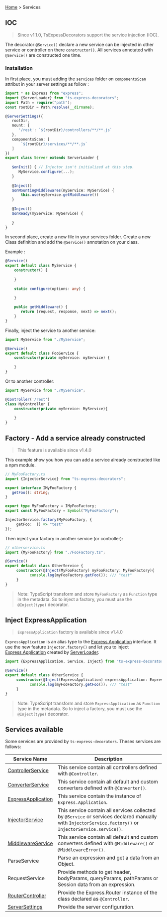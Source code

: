 [Home](https://github.com/Romakita/ts-express-decorators/wiki) > Services

## IOC

> Since v1.1.0, TsExpessDecorators support the service injection (IOC). 

The decorator `@Service()` declare a new service can be injected in other service or controller on there `constructor()`.
All services annotated with `@Service()` are constructed one time.

### Installation

In first place, you must adding the `services` folder on `componentsScan` attribut in your server settings as follow :
 
```typescript
import * as Express from "express";
import {ServerLoader} from "ts-express-decorators";
import Path = require("path");
const rootDir = Path.resolve(__dirname);

@ServerSettings({
   rootDir,
   mount: {
      '/rest': `${rootDir}/controllers/**/**.js`
   },
   componentsScan: [
       `${rootDir}/services/**/**.js`
   ]
})
export class Server extends ServerLoader {
   
   $onInit() { // Injector isn't initialized at this step.
      MyService.configure(...);
   }
   
   @Inject()
   $onMountingMiddlewares(myService: MyService) {
       this.use(myService.getMiddleware())
   }
   
   @Inject()
   $onReady(myService: MyService) {
       
   }
}       
```
In second place, create a new file in your services folder. Create a new Class definition and add the `@Service()` annotation on your class.

Example :
```typescript
@Service()
export default class MyService {
    constructor() {
    
    }
    
    static configure(options: any) {
       
    }

    public getMiddleware() {
       return (request, response, next) => next();    
    }
}
```

Finally, inject the service to another service:
```typescript
import MyService from "./MyService";

@Service()
export default class FooService {
    constructor(private myService: myService) {
    
    }
}
```
Or to another controller: 

```typescript
import MyService from "./MyService";

@Controller('/rest') 
class MyController {
    constructor(private myService: MyService){
    
    }
}  
```

## Factory - Add a service already constructed 
> This feature is available since v1.4.0

This example show you how you can add a service already constructed like a npm module.

```typescript
// MyFooFactory.ts
import {InjectorService} from "ts-express-decorators";

export interface IMyFooFactory {
   getFoo(): string;
}

export type MyFooFactory = IMyFooFactory;
export const MyFooFactory = Symbol("MyFooFactory");

InjectorService.factory(MyFooFactory, {
     getFoo:  () => "test"
});
```
Then inject your factory in another service (or controller):
```typescript
// otherservice.ts
import {MyFooFactory} from "./FooFactory.ts";

@Service()
export default class OtherService {
     constructor(@Inject(MyFooFactory) myFooFactory: MyFooFactory){
           console.log(myFooFactory.getFoo()); /// "test"
     }
}
```
> Note: TypeScript transform and store `MyFooFactory` as `Function` type in the metadata. So to inject a factory, you must use the `@Inject(type)` decorator.

## Inject ExpressApplication
> `ExpressApplication` factory is available since v1.4.0

`ExpressApplication` is an alias type to the [Express.Application](http://expressjs.com/fr/4x/api.html#app) interface. It use the new feature `Injector.factory()` and let you to inject [Express.Application](http://expressjs.com/fr/4x/api.html#app) created by [ServerLoader](https://github.com/Romakita/ts-express-decorators/wiki/Class:-ServerLoader).

```typescript
import {ExpressApplication, Service, Inject} from "ts-express-decorators";

@Service()
export default class OtherService {
     constructor(@Inject(ExpressApplication) expressApplication: ExpressApplication){
           console.log(myFooFactory.getFoo()); /// "test"
     }
}
```
> Note: TypeScript transform and store `ExpressApplication` as `Function` type in the metadata. So to inject a factory, you must use the `@Inject(type)` decorator.

## Services available

Some services are provided by `ts-express-decorators`. Theses services are follows:

Service Name | Description
--- | ---
[ControllerService](https://github.com/Romakita/ts-express-decorators/wiki/Controllers) | This service contain all controllers defined with `@Controller`. 
[ConverterService](https://github.com/Romakita/ts-express-decorators/wiki/Converters) | This service contain all default and custom converters defined with `@Converter()`.
[ExpressApplication](https://github.com/Romakita/ts-express-decorators/wiki/ExpressApplication) | This service contain the instance of `Express.Application`.
[InjectorService](https://github.com/Romakita/ts-express-decorators/wiki/InjectorService) | This service contain all services collected by `@Service` or services declared manually with `InjectorService.factory()` or `InjectorService.service()`.
[MiddlewareService](https://github.com/Romakita/ts-express-decorators/wiki/Middlewares) | This service contain all default and custom converters defined with `@Middleware()` or `@MiddlewareError()`.
ParseService | Parse an expression and get a data from an Object.
RequestService | Provide methods to get header, bodyParams, queryParams, pathParams or Session data from an expression.
[RouterController](https://github.com/Romakita/ts-express-decorators/wiki/RouterController) | Provide the Express.Router instance of the class declared as `@Controller`.
[ServerSettings](https://github.com/Romakita/ts-express-decorators/wiki/ServerSettings) | Provide the server configuration.


